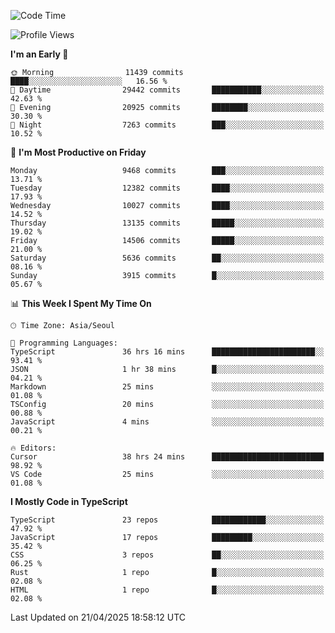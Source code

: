 <!--START_SECTION:waka-->
![Code Time](http://img.shields.io/badge/Code%20Time-7%2C610%20hrs%2025%20mins-blue)

![Profile Views](http://img.shields.io/badge/Profile%20Views-0-blue)

**I'm an Early 🐤** 

```text
🌞 Morning                11439 commits       ████░░░░░░░░░░░░░░░░░░░░░   16.56 % 
🌆 Daytime                29442 commits       ███████████░░░░░░░░░░░░░░   42.63 % 
🌃 Evening                20925 commits       ████████░░░░░░░░░░░░░░░░░   30.30 % 
🌙 Night                  7263 commits        ███░░░░░░░░░░░░░░░░░░░░░░   10.52 % 
```
📅 **I'm Most Productive on Friday** 

```text
Monday                   9468 commits        ███░░░░░░░░░░░░░░░░░░░░░░   13.71 % 
Tuesday                  12382 commits       ████░░░░░░░░░░░░░░░░░░░░░   17.93 % 
Wednesday                10027 commits       ████░░░░░░░░░░░░░░░░░░░░░   14.52 % 
Thursday                 13135 commits       █████░░░░░░░░░░░░░░░░░░░░   19.02 % 
Friday                   14506 commits       █████░░░░░░░░░░░░░░░░░░░░   21.00 % 
Saturday                 5636 commits        ██░░░░░░░░░░░░░░░░░░░░░░░   08.16 % 
Sunday                   3915 commits        █░░░░░░░░░░░░░░░░░░░░░░░░   05.67 % 
```


📊 **This Week I Spent My Time On** 

```text
🕑︎ Time Zone: Asia/Seoul

💬 Programming Languages: 
TypeScript               36 hrs 16 mins      ███████████████████████░░   93.41 % 
JSON                     1 hr 38 mins        █░░░░░░░░░░░░░░░░░░░░░░░░   04.21 % 
Markdown                 25 mins             ░░░░░░░░░░░░░░░░░░░░░░░░░   01.08 % 
TSConfig                 20 mins             ░░░░░░░░░░░░░░░░░░░░░░░░░   00.88 % 
JavaScript               4 mins              ░░░░░░░░░░░░░░░░░░░░░░░░░   00.21 % 

🔥 Editors: 
Cursor                   38 hrs 24 mins      █████████████████████████   98.92 % 
VS Code                  25 mins             ░░░░░░░░░░░░░░░░░░░░░░░░░   01.08 % 
```

**I Mostly Code in TypeScript** 

```text
TypeScript               23 repos            ████████████░░░░░░░░░░░░░   47.92 % 
JavaScript               17 repos            █████████░░░░░░░░░░░░░░░░   35.42 % 
CSS                      3 repos             ██░░░░░░░░░░░░░░░░░░░░░░░   06.25 % 
Rust                     1 repo              █░░░░░░░░░░░░░░░░░░░░░░░░   02.08 % 
HTML                     1 repo              █░░░░░░░░░░░░░░░░░░░░░░░░   02.08 % 
```




 Last Updated on 21/04/2025 18:58:12 UTC
<!--END_SECTION:waka-->
